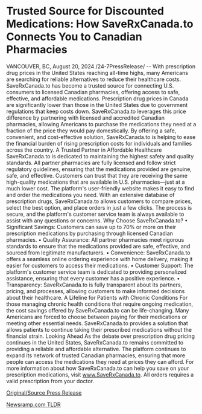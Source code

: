 # Trusted Source for Discounted Medications: How SaveRxCanada.to Connects You to Canadian Pharmacies

VANCOUVER, BC, August 20, 2024 /24-7PressRelease/ -- With prescription drug prices in the United States reaching all-time highs, many Americans are searching for reliable alternatives to reduce their healthcare costs. SaveRxCanada.to has become a trusted source for connecting U.S. consumers to licensed Canadian pharmacies, offering access to safe, effective, and affordable medications.  Prescription drug prices in Canada are significantly lower than those in the United States due to government regulations that keep costs down. SaveRxCanada.to leverages this price difference by partnering with licensed and accredited Canadian pharmacies, allowing Americans to purchase the medications they need at a fraction of the price they would pay domestically. By offering a safe, convenient, and cost-effective solution, SaveRxCanada.to is helping to ease the financial burden of rising prescription costs for individuals and families across the country.  A Trusted Partner in Affordable Healthcare  SaveRxCanada.to is dedicated to maintaining the highest safety and quality standards. All partner pharmacies are fully licensed and follow strict regulatory guidelines, ensuring that the medications provided are genuine, safe, and effective. Customers can trust that they are receiving the same high-quality medications that are available in U.S. pharmacies—just at a much lower cost.  The platform's user-friendly website makes it easy to find and order the medications you need. With an extensive database of prescription drugs, SaveRxCanada.to allows customers to compare prices, select the best option, and place orders in just a few clicks. The process is secure, and the platform's customer service team is always available to assist with any questions or concerns.  Why Choose SaveRxCanada.to?  • Significant Savings: Customers can save up to 70% or more on their prescription medications by purchasing through licensed Canadian pharmacies.  • Quality Assurance: All partner pharmacies meet rigorous standards to ensure that the medications provided are safe, effective, and sourced from legitimate manufacturers.  • Convenience: SaveRxCanada.to offers a seamless online ordering experience with home delivery, making it easier for customers to access their medications.  • Customer Support: The platform's customer service team is dedicated to providing personalized assistance, ensuring that every customer has a positive experience.  • Transparency: SaveRxCanada.to is fully transparent about its partners, pricing, and processes, allowing customers to make informed decisions about their healthcare.  A Lifeline for Patients with Chronic Conditions  For those managing chronic health conditions that require ongoing medication, the cost savings offered by SaveRxCanada.to can be life-changing. Many Americans are forced to choose between paying for their medications or meeting other essential needs. SaveRxCanada.to provides a solution that allows patients to continue taking their prescribed medications without the financial strain.  Looking Ahead  As the debate over prescription drug pricing continues in the United States, SaveRxCanada.to remains committed to providing a reliable and affordable alternative. The platform continues to expand its network of trusted Canadian pharmacies, ensuring that more people can access the medications they need at prices they can afford.  For more information about how SaveRxCanada.to can help you save on your prescription medications, visit www.SaveRxCanada.to.  All orders requires a valid prescription from your doctor. 

[Original/Source Press Release](https://www.24-7pressrelease.com/press-release/513640/trusted-source-for-discounted-medications-how-saverxcanadato-connects-you-to-canadian-pharmacies) 

[Newsramp.com TLDR](https://newsramp.com/None) 